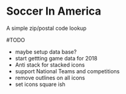 # Soccer In America
A simple zip/postal code lookup

#TODO
* maybe setup data base?
* start gettting game data for 2018
* Anti stack for stacked icons
* support National Teams and competitions
* remove outlines on all icons
* set icons square ish






